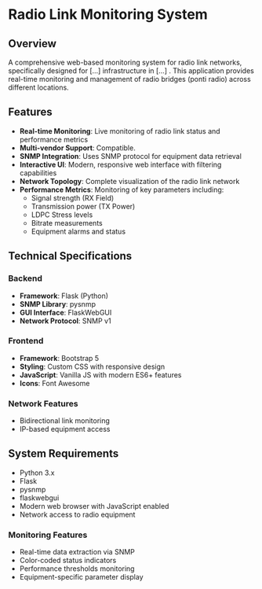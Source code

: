 # Radio Link Monitoring System 

## Overview
A comprehensive web-based monitoring system for radio link networks, specifically designed for [...] infrastructure in [...] . This application provides real-time monitoring and management of radio bridges (ponti radio) across different locations.

## Features
- **Real-time Monitoring**: Live monitoring of radio link status and performance metrics
- **Multi-vendor Support**: Compatible.
- **SNMP Integration**: Uses SNMP protocol for equipment data retrieval
- **Interactive UI**: Modern, responsive web interface with filtering capabilities
- **Network Topology**: Complete visualization of the radio link network
- **Performance Metrics**: Monitoring of key parameters including:
  - Signal strength (RX Field)
  - Transmission power (TX Power)
  - LDPC Stress levels
  - Bitrate measurements
  - Equipment alarms and status

## Technical Specifications

### Backend
- **Framework**: Flask (Python)
- **SNMP Library**: pysnmp
- **GUI Interface**: FlaskWebGUI
- **Network Protocol**: SNMP v1

### Frontend
- **Framework**: Bootstrap 5
- **Styling**: Custom CSS with responsive design
- **JavaScript**: Vanilla JS with modern ES6+ features
- **Icons**: Font Awesome

### Network Features
- Bidirectional link monitoring
- IP-based equipment access

## System Requirements
- Python 3.x
- Flask
- pysnmp
- flaskwebgui
- Modern web browser with JavaScript enabled
- Network access to radio equipment

### Monitoring Features
- Real-time data extraction via SNMP
- Color-coded status indicators
- Performance thresholds monitoring
- Equipment-specific parameter display
